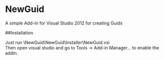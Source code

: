 # NewGuid

A simple Add-In for Visual Studio 2012 for creating Guids


##Installation

Just run \NewGuid\NewGuid\Installer\NewGuid.vsi  
Then open visual studio and go to Tools -> Add-in Manager... to enable the addin.